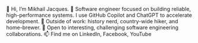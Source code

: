👋 Hi, I’m Mikhail Jacques.
👀 Software engineer focused on building reliable, high-performance systems. I use GitHub Copilot and ChatGPT to accelerate development.
🌱 Outside of work: history nerd, country-wide hiker, and home-brewer.
💞️ Open to interesting, challenging software engineering collaborations.
📫 Find me on LinkedIn, Facebook, YouTube

<!---
MikhailJacques/MikhailJacques is a ✨ special ✨ repository because its `README.md` (this file) appears on your GitHub profile.
You can click the Preview link to take a look at your changes.
--->
